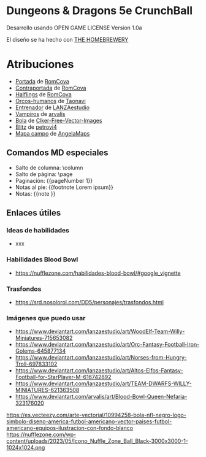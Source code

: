 # Dungeons & Dragons 5e CrunchBall

Desarrollo usando OPEN GAME	LICENSE	Version	1.0a

El diseño se ha hecho con [THE HOMEBREWERY](https://homebrewery.naturalcrit.com/)

# Atribuciones

* [Portada](https://www.deviantart.com/romcova/art/Enano-Bowl-786530420) de [RomCova](https://www.deviantart.com/romcova/)
* [Contraportada](https://www.deviantart.com/romcova/art/STUNTY-SLAM-787500370) de [RomCova](https://www.deviantart.com/romcova/)
* [Halflings](https://www.deviantart.com/romcova/art/Les-Enfants-de-Abbeville-821781241) de [RomCova](https://www.deviantart.com/romcova/)
* [Orcos-humanos](https://www.deviantart.com/taonavi/art/BloodBowl-fanart-2017-678503708) de [Taonavi](https://www.deviantart.com/taonavi/)
* [Entrenador](https://www.deviantart.com/lanzaestudio/art/Coach-Iron-Golems-615179960) de [LANZAestudio](https://www.deviantart.com/lanzaestudio/)
* [Vampiros](https://www.deviantart.com/arvalis/art/Blood-Bowl-High-Stakes-Foul-323291423) de [arvalis](https://www.deviantart.com/arvalis/)
* [Bola](https://pixabay.com/vectors/rugby-ball-sports-rugby-ball-34152/) de [Clker-Free-Vector-Images](https://pixabay.com/users/clker-free-vector-images-3736/)
* [Blitz](https://www.deviantart.com/petrovi4/art/Blood-Bowl-960263538) de [petrovi4](https://www.deviantart.com/petrovi4/)
* [Mapa campo](https://angelamaps.com/2021/05/27/stock-scenes/) de [AngelaMaps](https://angelamaps.com/)

## Comandos MD especiales

* Salto de columna: \column
* Salto de página: \page
* Paginación: {{pageNumber 1}}
* Notas al pie: {{footnote Lorem ipsum}}
* Notas: {{note }}


## Enlaces útiles

### Ideas de habilidades

* xxx

### Habilidades Blood Bowl

* https://nufflezone.com/habilidades-blood-bowl/#google_vignette

### Trasfondos

* https://srd.nosolorol.com/DD5/personajes/trasfondos.html

### Imágenes que puedo usar

* https://www.deviantart.com/lanzaestudio/art/WoodElf-Team-Willy-Miniatures-715653082
* https://www.deviantart.com/lanzaestudio/art/Orc-Fantasy-Football-Iron-Golems-645877134
* https://www.deviantart.com/lanzaestudio/art/Norses-from-Hungry-Troll-697833102
* https://www.deviantart.com/lanzaestudio/art/Altos-Elfos-Fantasy-Football-for-StarPlayer-M-616742892
* https://www.deviantart.com/lanzaestudio/art/TEAM-DWARFS-WILLY-MINIATURES-621363508
* https://www.deviantart.com/arvalis/art/Blood-Bowl-Queen-Nefaria-323176020



https://es.vecteezy.com/arte-vectorial/10994258-bola-nfl-negro-logo-simbolo-diseno-america-futbol-americano-vector-paises-futbol-americano-equipos-ilustracion-con-fondo-blanco
https://nufflezone.com/wp-content/uploads/2023/05/Icono_Nuffle_Zone_Ball_Black-3000x3000-1-1024x1024.png